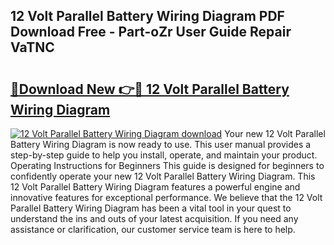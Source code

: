## 12 Volt Parallel Battery Wiring Diagram PDF Download Free - Part-oZr User Guide Repair VaTNC

# <h2><a href="http://dfi4nf.blite.top/?on=12+Volt+Parallel+Battery+Wiring+Diagram">🔗Download New 👉🔴 12 Volt Parallel Battery Wiring Diagram</a></h2>

[![12 Volt Parallel Battery Wiring Diagram download](https://i.imgur.com/lujVjoI.png)](http://dfi4nf.blite.top/?on=12+Volt+Parallel+Battery+Wiring+Diagram)
Your new 12 Volt Parallel Battery Wiring Diagram is now ready to use. This user manual provides a step-by-step guide to help you install, operate, and maintain your product. Operating Instructions for Beginners This guide is designed for beginners to confidently operate your new 12 Volt Parallel Battery Wiring Diagram. This 12 Volt Parallel Battery Wiring Diagram features a powerful engine and innovative features for exceptional performance. We believe that the 12 Volt Parallel Battery Wiring Diagram has been a vital tool in your quest to understand the ins and outs of your latest acquisition. If you need any assistance or clarification, our customer service team is here to help.
